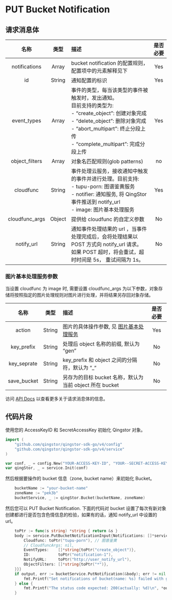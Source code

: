 # PUT Bucket Notification

## 请求消息体

|      名称      |  类型  | 描述                                                                                                                                                                                                                           | 是否必要 |
| :------------: | :----: | :----------------------------------------------------------------------------------------------------------------------------------------------------------------------------------------------------------------------------- | :------: |
| notifications  | Array  | bucket notification 的配置规则，配置项中的元素解释见下                                                                                                                                                                         |   Yes    |
|       id       | String | 通知配置的标识                                                                                                                                                                                                                 |   Yes    |
|  event_types   | Array  | 事件的类型，每当该类型的事件被触发时，发出通知。<br>目前支持的类型为: <br> - “create_object”: 创建对象完成 <br> - “delete_object”: 删除对象完成<br> - “abort_multipart”: 终止分段上传<br> - “complete_multipart”: 完成分段上传 |   Yes    |
| object_filters | Array  | 对象名匹配规则(glob patterns)                                                                                                                                                                                                  |    no    |
|   cloudfunc    | String | 事件处理云服务，接收通知中触发的事件并进行处理。目前支持:<br> - tupu-porn: 图谱鉴黄服务<br> - notifier: 通知服务, 将 QingStor 事件推送到 notify_url<br> - image: 图片基本处理服务                                              |   Yes    |
| cloudfunc_args | Object | 提供给 cloudfunc 的自定义参数                                                                                                                                                                                                  |    No    |
|   notify_url   | String | 通知事件处理结果的 url ，当事件处理完成后，会将处理结果以 POST 方式向 notify_url 请求。<br>如果 POST 超时，将会重试，超时时间是 5s， 重试间隔为 1s。                                                                           |    No    |

### 图片基本处理服务参数

当设置 cloudfunc 为 image 时, 需要设置 cloudfunc_args 为以下参数，对象存储将按照指定的图片处理规则对图片进行处理，并将结果另存回对象存储。

|    名称     |  类型  | 描述                                                                                                                 | 是否必要 |
| :---------: | :----: | :------------------------------------------------------------------------------------------------------------------- | :------: |
|   action    | String | 图片的具体操作参数, 见 [图片基本处理服务](https://docsv4.qingcloud.com/user_guide/storage/object_storage/api/object/image_process/) |   Yes    |
| key_prefix  | String | 处理后 object 名称的前缀, 默认为 “gen”                                                                               |    No    |
| key_seprate | String | key_prefix 和 object 之间的分隔符，默认为 “_“                                                                        |    No    |
| save_bucket | String | 另存为的目标 bucket 名称，默认为当前 object 所在 bucket                                                              |    No    |

访问 [API Docs](https://docsv4.qingcloud.com/user_guide/storage/object_storage/api/bucket/notification/put_notification/) 以查看更多关于请求消息体的信息。

## 代码片段

使用您的 AccessKeyID 和 SecretAccessKey 初始化 Qingstor 对象。

```go
import (
	"github.com/qingstor/qingstor-sdk-go/v4/config"
	"github.com/qingstor/qingstor-sdk-go/v4/service"
)

var conf, _ = config.New("YOUR-ACCESS-KEY-ID", "YOUR--SECRET-ACCESS-KEY")
var qingStor, _ = service.Init(conf)
```

然后根据要操作的 bucket 信息（zone, bucket name）来初始化 Bucket。

```go
	bucketName := "your-bucket-name"
	zoneName := "pek3b"
	bucketService, _ := qingStor.Bucket(bucketName, zoneName)
```

然后您可以 PUT Bucket Notification.
下面的代码对 bucket 设置了每次有新对象创建都进行是否包含色情信息的检验，如果有的话，通知 notify_url 中设置的 url。

```go
	toPtr := func(s string) *string { return &s }
	body := service.PutBucketNotificationInput{Notifications: []*service.NotificationType{{
		Cloudfunc: toPtr("tupu-porn"), // 图普鉴黄
		// CloudfuncArgs: nil,
		EventTypes:    []*string{toPtr("create_object")},
		ID:            toPtr("notification-1"),
		NotifyURL:     toPtr("http://user_notify_url"),
		ObjectFilters: []*string{toPtr("*")},
	}}}
	if output, err := bucketService.PutNotification(&body); err != nil {
		fmt.Printf("Set notifications of bucket(name: %s) failed with given error: %s\n", bucketName, err)
	} else {
		fmt.Printf("The status code expected: 200(actually: %d)\n", *output.StatusCode)
	}
```